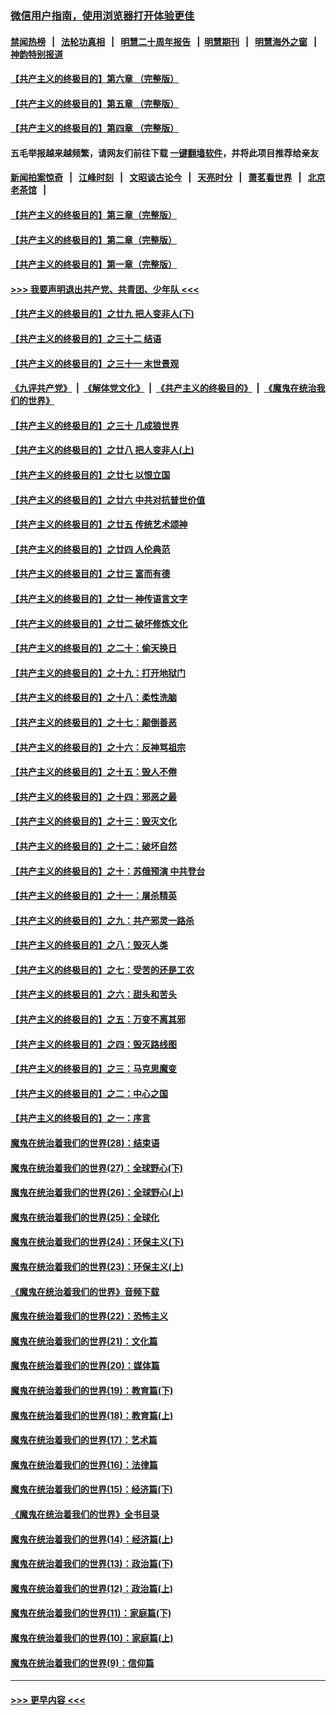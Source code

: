 ### [微信用户指南，使用浏览器打开体验更佳](https://github.com/gfw-breaker/banned-news1/blob/master/indexes/wechat-guide.md?t=0)
#### [禁闻热榜](热点新闻.md?t=0)  &nbsp;&nbsp;|&nbsp;&nbsp; [法轮功真相](https://github.com/gfw-breaker/truth/blob/master/README.md?t=0) &nbsp;&nbsp;|&nbsp;&nbsp; [明慧二十周年报告](https://github.com/gfw-breaker/mh-reports/blob/master/README.md?t=0) &nbsp;&nbsp;|&nbsp;&nbsp;[明慧期刊](https://github.com/gfw-breaker/mh-qikan) &nbsp;&nbsp;|&nbsp;&nbsp; [明慧海外之窗](https://github.com/gfw-breaker/mh-news/blob/master/README.md?t=0) &nbsp;&nbsp;|&nbsp;&nbsp; [神韵特别报道](https://github.com/gfw-breaker/mh-news/blob/master/shenyun.md?t=0)
#### [【共产主义的终极目的】第六章 （完整版）](../pages/nsc422/n11428913.md?t=02160202) 
#### [【共产主义的终极目的】第五章 （完整版）](../pages/nsc422/n11428912.md?t=02160202) 
#### [【共产主义的终极目的】第四章 （完整版）](../pages/nsc422/n11428907.md?t=02160202) 
#### 五毛举报越来越频繁，请网友们前往下载 [一键翻墙软件](https://github.com/gfw-breaker/ssr-accounts)，并将此项目推荐给亲友
#### [新闻拍案惊奇](https://github.com/gfw-breaker/banned-news1/blob/master/pages/link4.md) &nbsp;&nbsp;|&nbsp;&nbsp; [江峰时刻](https://github.com/gfw-breaker/banned-news1/blob/master/pages/link4.md) &nbsp;&nbsp;|&nbsp;&nbsp; [文昭谈古论今](https://github.com/gfw-breaker/banned-news1/blob/master/pages/link4.md) &nbsp;&nbsp;|&nbsp;&nbsp; [天亮时分](https://github.com/gfw-breaker/banned-news1/blob/master/pages/link4.md) &nbsp;&nbsp;|&nbsp;&nbsp; [萧茗看世界](https://github.com/gfw-breaker/banned-news1/blob/master/pages/link4.md) &nbsp;&nbsp;|&nbsp;&nbsp; [北京老茶馆](https://github.com/gfw-breaker/banned-news1/blob/master/pages/link4.md) &nbsp;&nbsp;|&nbsp;&nbsp; 
#### [【共产主义的终极目的】第三章（完整版）](../pages/nsc422/n11428848.md?t=02160202) 
#### [【共产主义的终极目的】第二章（完整版）](../pages/nsc422/n11428831.md?t=02160202) 
#### [【共产主义的终极目的】第一章（完整版）](../pages/nsc422/n11417651.md?t=02160202) 
#### [>>> 我要声明退出共产党、共青团、少年队 <<<](https://github.com/begood0513/goodnews/blob/master/quit/letter.md) 
#### [【共产主义的终极目的】之廿九 把人变非人(下)](../pages/nsc422/n11344140.md?t=02160202) 
#### [【共产主义的终极目的】之三十二 结语](../pages/nsc422/n11360535.md?t=02160202) 
#### [【共产主义的终极目的】之三十一 末世景观](../pages/nsc422/n11351129.md?t=02160202) 
#### [《九评共产党》](https://github.com/begood0513/9ping.md/blob/master/README.md) &nbsp;|&nbsp; [《解体党文化》](../../../../jtdwh.md/blob/master/README.md)  &nbsp;|&nbsp; [《共产主义的终极目的》](../../../../gczydzjmd.md/blob/master/README.md) &nbsp;|&nbsp; [《魔鬼在统治我们的世界》](../../../../mgztzwmdsj.md/blob/master/README.md) 
#### [【共产主义的终极目的】之三十 几成狼世界](../pages/nsc422/n11348280.md?t=02160202) 
#### [【共产主义的终极目的】之廿八 把人变非人(上)](../pages/nsc422/n11340492.md?t=02160202) 
#### [【共产主义的终极目的】之廿七 以恨立国](../pages/nsc422/n11336944.md?t=02160202) 
#### [【共产主义的终极目的】之廿六 中共对抗普世价值](../pages/nsc422/n11324785.md?t=02160202) 
#### [【共产主义的终极目的】之廿五 传统艺术颂神](../pages/nsc422/n11296396.md?t=02160202) 
#### [【共产主义的终极目的】之廿四 人伦典范](../pages/nsc422/n11296397.md?t=02160202) 
#### [【共产主义的终极目的】之廿三 富而有德](../pages/nsc422/n11283598.md?t=02160202) 
#### [【共产主义的终极目的】之廿一 神传语言文字](../pages/nsc422/n11263265.md?t=02160202) 
#### [【共产主义的终极目的】之廿二 破坏修炼文化](../pages/nsc422/n11245728.md?t=02160202) 
#### [【共产主义的终极目的】之二十：偷天换日](../pages/nsc422/n11238846.md?t=02160202) 
#### [【共产主义的终极目的】之十九：打开地狱门](../pages/nsc422/n11206376.md?t=02160202) 
#### [【共产主义的终极目的】之十八：柔性洗脑](../pages/nsc422/n11199994.md?t=02160202) 
#### [【共产主义的终极目的】之十七：颠倒善恶](../pages/nsc422/n11179782.md?t=02160202) 
#### [【共产主义的终极目的】之十六：反神骂祖宗](../pages/nsc422/n11166798.md?t=02160202) 
#### [【共产主义的终极目的】之十五：毁人不倦](../pages/nsc422/n11166792.md?t=02160202) 
#### [【共产主义的终极目的】之十四：邪恶之最](../pages/nsc422/n11150249.md?t=02160202) 
#### [【共产主义的终极目的】之十三：毁灭文化](../pages/nsc422/n11135227.md?t=02160202) 
#### [【共产主义的终极目的】之十二：破坏自然](../pages/nsc422/n11135214.md?t=02160202) 
#### [【共产主义的终极目的】之十：苏俄预演 中共登台](../pages/nsc422/n11118424.md?t=02160202) 
#### [【共产主义的终极目的】之十一：屠杀精英](../pages/nsc422/n11118442.md?t=02160202) 
#### [【共产主义的终极目的】之九：共产邪灵一路杀](../pages/nsc422/n11114139.md?t=02160202) 
#### [【共产主义的终极目的】之八：毁灭人类](../pages/nsc422/n11108503.md?t=02160202) 
#### [【共产主义的终极目的】之七：受苦的还是工农](../pages/nsc422/n11101809.md?t=02160202) 
#### [【共产主义的终极目的】之六：甜头和苦头](../pages/nsc422/n11096971.md?t=02160202) 
#### [【共产主义的终极目的】之五：万变不离其邪](../pages/nsc422/n11091285.md?t=02160202) 
#### [【共产主义的终极目的】之四：毁灭路线图](../pages/nsc422/n11086284.md?t=02160202) 
#### [【共产主义的终极目的】之三：马克思魔变](../pages/nsc422/n11061941.md?t=02160202) 
#### [【共产主义的终极目的】之二：中心之国](../pages/nsc422/n11047728.md?t=02160202) 
#### [【共产主义的终极目的】之一：序言](../pages/nsc422/n11086077.md?t=02160202) 
#### [魔鬼在统治着我们的世界(28)：结束语](../pages/nsc422/n10936246.md?t=02160202) 
#### [魔鬼在统治着我们的世界(27)：全球野心(下)](../pages/nsc422/n10928319.md?t=02160202) 
#### [魔鬼在统治着我们的世界(26)：全球野心(上)](../pages/nsc422/n10900318.md?t=02160202) 
#### [魔鬼在统治着我们的世界(25)：全球化](../pages/nsc422/n10788205.md?t=02160202) 
#### [魔鬼在统治着我们的世界(24)：环保主义(下)](../pages/nsc422/n10695307.md?t=02160202) 
#### [魔鬼在统治着我们的世界(23)：环保主义(上)](../pages/nsc422/n10688613.md?t=02160202) 
#### [《魔鬼在统治着我们的世界》音频下载](../pages/nsc422/n10635553.md?t=02160202) 
#### [魔鬼在统治着我们的世界(22)：恐怖主义](../pages/nsc422/n10614727.md?t=02160202) 
#### [魔鬼在统治着我们的世界(21)：文化篇](../pages/nsc422/n10597706.md?t=02160202) 
#### [魔鬼在统治着我们的世界(20)：媒体篇](../pages/nsc422/n10586579.md?t=02160202) 
#### [魔鬼在统治着我们的世界(19)：教育篇(下)](../pages/nsc422/n10564808.md?t=02160202) 
#### [魔鬼在统治着我们的世界(18)：教育篇(上)](../pages/nsc422/n10526970.md?t=02160202) 
#### [魔鬼在统治着我们的世界(17)：艺术篇](../pages/nsc422/n10499093.md?t=02160202) 
#### [魔鬼在统治着我们的世界(16)：法律篇](../pages/nsc422/n10485969.md?t=02160202) 
#### [魔鬼在统治着我们的世界(15)：经济篇(下)](../pages/nsc422/n10469975.md?t=02160202) 
#### [《魔鬼在统治着我们的世界》全书目录](../pages/nsc422/n10464261.md?t=02160202) 
#### [魔鬼在统治着我们的世界(14)：经济篇(上)](../pages/nsc422/n10457370.md?t=02160202) 
#### [魔鬼在统治着我们的世界(13)：政治篇(下)](../pages/nsc422/n10448270.md?t=02160202) 
#### [魔鬼在统治着我们的世界(12)：政治篇(上)](../pages/nsc422/n10444576.md?t=02160202) 
#### [魔鬼在统治着我们的世界(11)：家庭篇(下)](../pages/nsc422/n10440961.md?t=02160202) 
#### [魔鬼在统治着我们的世界(10)：家庭篇(上)](../pages/nsc422/n10435448.md?t=02160202) 
#### [魔鬼在统治着我们的世界(9)：信仰篇](../pages/nsc422/n10432159.md?t=02160202) 

----
#### [ >>> 更早内容 <<< ](../indexes/nsc422-earlier.md)
